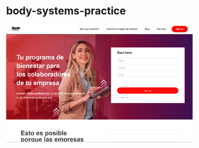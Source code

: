 # body-systems-practice

![Image text](https://github.com/miguelAngelPG/body-systems-practice/blob/main/src/assets/screens/desktop.png)
